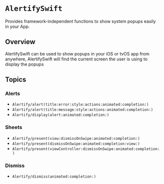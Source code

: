 # ``AlertifySwift``

Provides framework-independent functions to show system popups easily in your App.

## Overview

AlertifySwift can be used to show popups in your iOS or tvOS app from anywhere, AlertifySwift will find the current screen the user is using to display the popups

## Topics

### Alerts
- ``Alertify/alert(title:error:style:actions:animated:completion:)`` 
- ``Alertify/alert(title:message:style:actions:animated:completion:)``
- ``Alertify/display(alert:animated:completion:)``

### Sheets
- ``Alertify/present(view:dismissOnSwipe:animated:completion:)``
- ``Alertify/present(dismissOnSwipe:animated:completion:view:)``
- ``Alertify/present(viewController:dismissOnSwipe:animated:completion:)``

### Dismiss 
- ``Alertify/dismiss(animated:completion:)``
